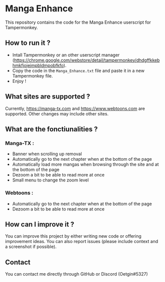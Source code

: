 # Manga Enhance
This repository contains the code for the Manga Enhance userscript for Tampermonkey.


## How to run it ?
- Intall Tampermonkey or an other userscript manager (https://chrome.google.com/webstore/detail/tampermonkey/dhdgffkkebhmkfjojejmpbldmpobfkfo).
- Copy the code in the `Manga_Enhance.txt` file and paste it in a new Tampermonkey file.
- Enjoy !


## What sites are supported ?
Currently, https://manga-tx.com and https://www.webtoons.com are supported. Other changes may include other sites.


## What are the fonctiunalities ?
### Manga-TX :
- Banner when scrolling up removal
- Automatically go to the next chapter when at the bottom of the page
- Automatically load more mangas when browsing through the site and at the bottom of the page
- Dezoom a bit to be able to read more at once
- Small menu to change the zoom level
### Webtoons :
- Automatically go to the next chapter when at the bottom of the page
- Dezoom a bit to be able to read more at once

## How can I improve it ?
You can improve this project by either writing new code or offering improvement ideas.
You can also report issues (please include context and a screenshot if possible).


## Contact
You can contact me directly through GitHub or Discord (Oetgin#5327)
